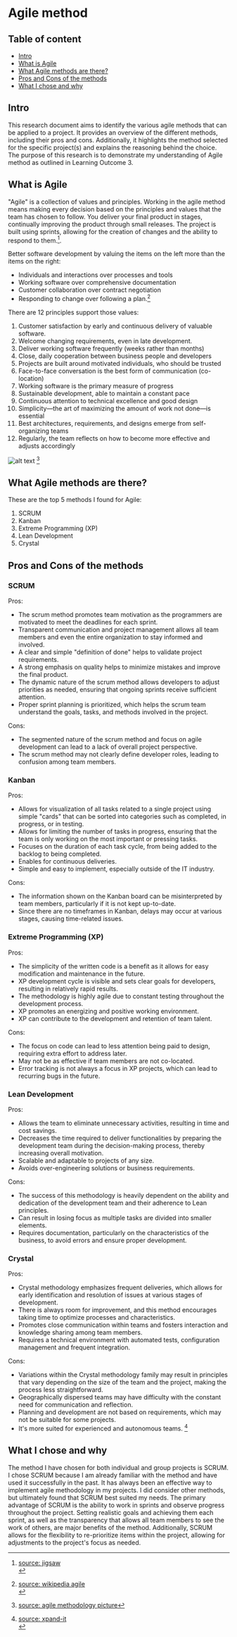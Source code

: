 # Agile method

## Table of content
- [Intro](#intro)
- [What is Agile](#what-is-agile)
- [What Agile methods are there?](#what-agile-methods-are-there?)
- [Pros and Cons of the methods](#pros-and-cons-of-the-methods)
- [What I chose and why](#what-i-chose-and-why)

## Intro 
This research document aims to identify the various agile methods that can be applied to a project. It provides an overview of the different methods, including their pros and cons. Additionally, it highlights the method selected for the specific project(s) and explains the reasoning behind the choice. The purpose of this research is to demonstrate my understanding of Agile method as outlined in Learning Outcome 3.

## What is Agile
"Agile" is a collection of values and principles. Working in the agile method means making every decision based on the principles and values that the team has chosen to follow. You deliver your final product in stages, continually improving the product through small releases. The project is built using sprints, allowing for the creation of changes and the ability to respond to them.[^1]. 

Better software development by valuing the items on the left more than the items on the right:
  + Individuals and interactions over processes and tools
  + Working software over comprehensive documentation
  + Customer collaboration over contract negotiation
  + Responding to change over following a plan.[^2]
  
There are 12 principles support those values:
  1. Customer satisfaction by early and continuous delivery of valuable software.
  2. Welcome changing requirements, even in late development.
  3. Deliver working software frequently (weeks rather than months)
  4. Close, daily cooperation between business people and developers
  5. Projects are built around motivated individuals, who should be trusted
  6. Face-to-face conversation is the best form of communication (co-location)
  7. Working software is the primary measure of progress
  8. Sustainable development, able to maintain a constant pace
  9. Continuous attention to technical excellence and good design
  10. Simplicity—the art of maximizing the amount of work not done—is essential
  11. Best architectures, requirements, and designs emerge from self-organizing teams
  12. Regularly, the team reflects on how to become more effective and adjusts accordingly


  [^1]: [source: jigsaw](https://www.jigsawacademy.com/blogs/product-management/types-of-agile-methodology/#:~:text=The%20agile%20method%20is%20an,thereby%20encouraging%20flexibility%20to%20changes.) </br>
  [^2]: [source: wikipedia agile](https://en.wikipedia.org/wiki/Agile_software_development) </br> 

  <!-- image -->
  ![alt text](https://targettrend.com/wp-content/uploads/2021/03/Agile-Methodology-1.png) [^3]
 [^3]: [source: agile methodology picture](https://targettrend.com/agile-methodology-meaning-advantages-disadvantages-more/)

## What Agile methods are there?
These are the top 5 methods I found for Agile:
 1. SCRUM
 2. Kanban
 3. Extreme Programming (XP)
 4. Lean Development
 5. Crystal
 
## Pros and Cons of the methods
### SCRUM

Pros:
+ The scrum method promotes team motivation as the programmers are motivated to meet the deadlines for each sprint.
+ Transparent communication and project management allows all team members and even the entire organization to stay informed and involved.
+ A clear and simple "definition of done" helps to validate project requirements.
+ A strong emphasis on quality helps to minimize mistakes and improve the final product.
+ The dynamic nature of the scrum method allows developers to adjust priorities as needed, ensuring that ongoing sprints receive sufficient attention.
+ Proper sprint planning is prioritized, which helps the scrum team understand the goals, tasks, and methods involved in the project.

Cons:
+ The segmented nature of the scrum method and focus on agile development can lead to a lack of overall project perspective.
+ The scrum method may not clearly define developer roles, leading to confusion among team members.

### Kanban

Pros:
+ Allows for visualization of all tasks related to a single project using simple "cards" that can be sorted into categories such as completed, in progress, or in testing.
+ Allows for limiting the number of tasks in progress, ensuring that the team is only working on the most important or pressing tasks.
+ Focuses on the duration of each task cycle, from being added to the backlog to being completed.
+ Enables for continuous deliveries.
+ Simple and easy to implement, especially outside of the IT industry.

Cons:
+ The information shown on the Kanban board can be misinterpreted by team members, particularly if it is not kept up-to-date.
+ Since there are no timeframes in Kanban, delays may occur at various stages, causing time-related issues.

### Extreme Programming (XP)

Pros:
+ The simplicity of the written code is a benefit as it allows for easy modification and maintenance in the future.
+ XP development cycle is visible and sets clear goals for developers, resulting in relatively rapid results.
+ The methodology is highly agile due to constant testing throughout the development process.
+ XP promotes an energizing and positive working environment.
+ XP can contribute to the development and retention of team talent.

Cons:
+ The focus on code can lead to less attention being paid to design, requiring extra effort to address later.
+ May not be as effective if team members are not co-located.
+ Error tracking is not always a focus in XP projects, which can lead to recurring bugs in the future.

### Lean Development

Pros:
+ Allows the team to eliminate unnecessary activities, resulting in time and cost savings.
+ Decreases the time required to deliver functionalities by preparing the development team during the decision-making process, thereby increasing overall motivation.
+ Scalable and adaptable to projects of any size.
+ Avoids over-engineering solutions or business requirements.

Cons:
+ The success of this methodology is heavily dependent on the ability and dedication of the development team and their adherence to Lean principles.
+ Can result in losing focus as multiple tasks are divided into smaller elements.
+ Requires documentation, particularly on the characteristics of the business, to avoid errors and ensure proper development.

### Crystal

Pros:
+ Crystal methodology emphasizes frequent deliveries, which allows for early identification and resolution of issues at various stages of development.
+ There is always room for improvement, and this method encourages taking time to optimize processes and characteristics.
+ Promotes close communication within teams and fosters interaction and knowledge sharing among team members.
+ Requires a technical environment with automated tests, configuration management and frequent integration.

Cons:
+ Variations within the Crystal methodology family may result in principles that vary depending on the size of the team and the project, making the process less straightforward.
+ Geographically dispersed teams may have difficulty with the constant need for communication and reflection.
+ Planning and development are not based on requirements, which may not be suitable for some projects.
+ It's more suited for experienced and autonomous teams. [^4]

[^4]: [source: xpand-it](https://www.xpand-it.com/blog/top-5-agile-methodologies/) </br>

## What I chose and why
The method I have chosen for both individual and group projects is SCRUM. I chose SCRUM because I am already familiar with the method and have used it successfully in the past. It has always been an effective way to implement agile methodology in my projects. I did consider other methods, but ultimately found that SCRUM best suited my needs. The primary advantage of SCRUM is the ability to work in sprints and observe progress throughout the project. Setting realistic goals and achieving them each sprint, as well as the transparency that allows all team members to see the work of others, are major benefits of the method. Additionally, SCRUM allows for the flexibility to re-prioritize items within the project, allowing for adjustments to the project's focus as needed.
